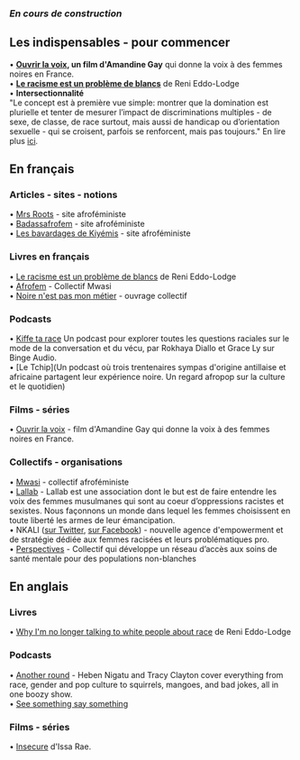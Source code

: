 ### _En cours de construction_

## Les indispensables - pour commencer
• **[Ouvrir la voix](https://boutique.arte.tv/detail/Ouvrir_la_voix), un film d'Amandine Gay** qui donne la voix à des femmes noires en France.  
• **[Le racisme est un problème de blancs](https://www.autrement.com/Catalogue/essais-et-documents/le-racisme-est-un-probleme-de-blancs)** de Reni Eddo-Lodge  
• **Intersectionnalité**  
"Le concept est à première vue simple: montrer que la domination est plurielle et tenter de mesurer l’impact de discriminations multiples - de sexe, de classe, de race surtout, mais aussi de handicap ou d’orientation sexuelle - qui se croisent, parfois se renforcent, mais pas toujours." En lire plus [ici](https://www.liberation.fr/debats/2015/07/02/intersectionnalite-nom-concept-visant-a-reveler-la-pluralite-des-discriminations-de-classe-de-sexe-e_1341702).

## En français
### Articles - sites - notions
• [Mrs Roots](http://mrsroots.fr/) - site afroféministe  
• [Badassafrofem](https://badassafrofem.wordpress.com/) - site afroféministe  
• [Les bavardages de Kiyémis](https://lesbavardagesdekiyemis.wordpress.com/) - site afroféministe  

### Livres en français 
• [Le racisme est un problème de blancs](https://www.autrement.com/Catalogue/essais-et-documents/le-racisme-est-un-probleme-de-blancs) de Reni Eddo-Lodge  
• [Afrofem](https://www.syllepse.net/afrofem-_r_37_i_737.html) - Collectif Mwasi  
• [Noire n'est pas mon métier](https://www.babelio.com/livres/Maiga-Noire-nest-pas-mon-metier/1041590) - ouvrage collectif  

### Podcasts 
• [Kiffe ta race](https://www.binge.audio/category/kiffetarace/) Un podcast pour explorer toutes les questions raciales sur le mode de la conversation et du vécu, par Rokhaya Diallo et Grace Ly sur Binge Audio.   
• [Le Tchip](Un podcast où trois trentenaires sympas d'origine antillaise et africaine partagent leur expérience noire. Un regard afropop sur la culture et le quotidien)  

### Films - séries
• [Ouvrir la voix](https://boutique.arte.tv/detail/Ouvrir_la_voix) - film d'Amandine Gay qui donne la voix à des femmes noires en France.  

### Collectifs - organisations
• [Mwasi](https://mwasicollectif.com/) - collectif afroféministe   
• [Lallab](http://www.lallab.org/)  - Lallab est une association dont le but est de faire entendre les voix des femmes musulmanes qui sont au coeur d’oppressions racistes et sexistes. Nous façonnons un monde dans lequel les femmes choisissent en toute liberté les armes de leur émancipation.  
• NKALI ([sur Twitter](https://twitter.com/nkaliworks), [sur Facebook](https://www.facebook.com/nkaliworks/)) - nouvelle agence d'empowerment et de stratégie dédiée aux femmes racisées et leurs problématiques pro.  
• [Perspectives](https://collectifperspective.org) - Collectif qui développe un réseau d’accès aux soins de santé mentale pour des populations non-blanches  

## En anglais
### Livres
• [Why I'm no longer talking to white people about race](http://renieddolodge.co.uk/books/) de Reni Eddo-Lodge  

### Podcasts
• [Another round](https://soundcloud.com/anotherroundwithhebenandtracy) - Heben Nigatu and Tracy Clayton cover everything from race, gender and pop culture to squirrels, mangoes, and bad jokes, all in one boozy show.  
• [See something say something](https://itunes.apple.com/us/podcast/see-something-say-something/id1169261799?mt=2)  

### Films - séries
• [Insecure](https://www.hbo.com/insecure) d'Issa Rae.  
